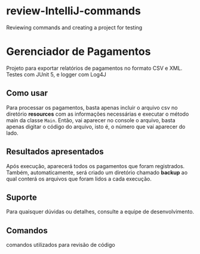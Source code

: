 # review-IntelliJ-commands
Reviewing commands and creating a project for testing

# Gerenciador de Pagamentos

Projeto para exportar relatórios de pagamentos no formato CSV e XML.
Testes com JUnit 5, e logger com Log4J

## Como usar

Para processar os pagamentos, basta apenas incluir o arquivo csv no diretório **resources** com as informações necessárias e executar o método main da classe `Main`. Então, vai aparecer no console o arquivo, basta apenas digitar o código do arquivo, isto é, o número que vai aparecer do lado.

## Resultados apresentados

Após execução, aparecerá todos os pagamentos que foram registrados. Também, automaticamente, será criado um diretório chamado **backup** ao qual conterá os arquivos que foram lidos a cada execução.

## Suporte

Para quaisquer dúvidas ou detalhes, consulte a equipe de desenvolvimento.


## Comandos

comandos utilizados para revisão de código
